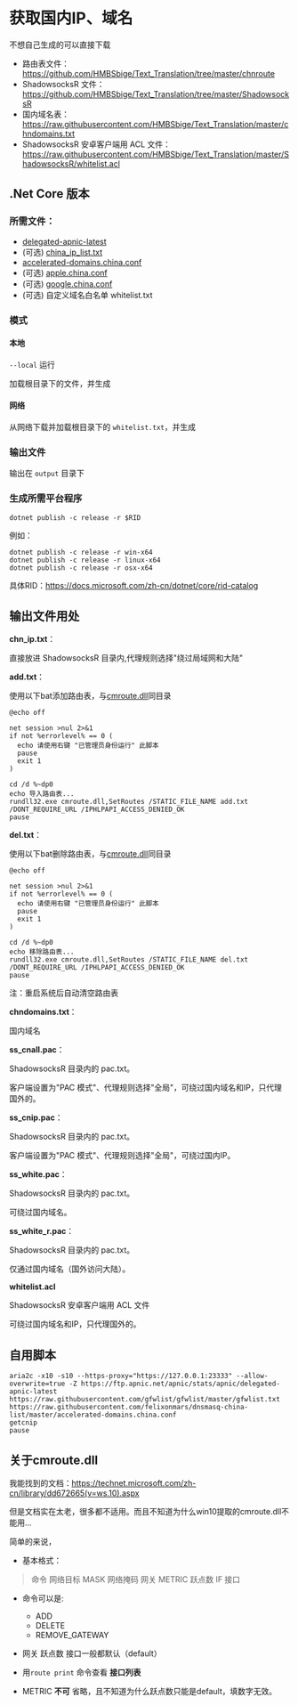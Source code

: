 # 获取国内IP、域名

不想自己生成的可以直接下载
* 路由表文件：https://github.com/HMBSbige/Text_Translation/tree/master/chnroute
* ShadowsocksR 文件：https://github.com/HMBSbige/Text_Translation/tree/master/ShadowsocksR
* 国内域名表：https://raw.githubusercontent.com/HMBSbige/Text_Translation/master/chndomains.txt
* ShadowsocksR 安卓客户端用 ACL 文件：https://raw.githubusercontent.com/HMBSbige/Text_Translation/master/ShadowsocksR/whitelist.acl

## .Net Core 版本

### 所需文件：

* [delegated-apnic-latest](https://ftp.apnic.net/apnic/stats/apnic/delegated-apnic-latest) 
* (可选) [china_ip_list.txt](https://raw.githubusercontent.com/17mon/china_ip_list/master/china_ip_list.txt)
* [accelerated-domains.china.conf](https://raw.githubusercontent.com/felixonmars/dnsmasq-china-list/master/accelerated-domains.china.conf)
* (可选) [apple.china.conf](https://raw.githubusercontent.com/felixonmars/dnsmasq-china-list/master/apple.china.conf)
* (可选) [google.china.conf](https://raw.githubusercontent.com/felixonmars/dnsmasq-china-list/master/google.china.conf)
* (可选) 自定义域名白名单 whitelist.txt

### 模式
#### 本地
`--local` 运行

加载根目录下的文件，并生成

#### 网络
从网络下载并加载根目录下的 `whitelist.txt`，并生成


### 输出文件
输出在 ```output``` 目录下

### 生成所需平台程序
```
dotnet publish -c release -r $RID
```
例如：
```
dotnet publish -c release -r win-x64
dotnet publish -c release -r linux-x64
dotnet publish -c release -r osx-x64
```
具体RID：https://docs.microsoft.com/zh-cn/dotnet/core/rid-catalog


## 输出文件用处
__chn_ip.txt__：

直接放进 ShadowsocksR 目录内,代理规则选择"绕过局域网和大陆"

__add.txt__：

使用以下bat添加路由表，与[cmroute.dll](https://github.com/HMBSbige/getcnIP/releases/download/1.0/cmroute.dll)同目录
```
@echo off

net session >nul 2>&1
if not %errorlevel% == 0 (
  echo 请使用右键 "已管理员身份运行" 此脚本
  pause
  exit 1
)

cd /d %~dp0
echo 导入路由表...
rundll32.exe cmroute.dll,SetRoutes /STATIC_FILE_NAME add.txt /DONT_REQUIRE_URL /IPHLPAPI_ACCESS_DENIED_OK
pause
```
__del.txt__：

使用以下bat删除路由表，与[cmroute.dll](https://github.com/HMBSbige/getcnIP/releases/download/1.0/cmroute.dll)同目录
```
@echo off

net session >nul 2>&1
if not %errorlevel% == 0 (
  echo 请使用右键 "已管理员身份运行" 此脚本
  pause
  exit 1
)

cd /d %~dp0
echo 移除路由表...
rundll32.exe cmroute.dll,SetRoutes /STATIC_FILE_NAME del.txt /DONT_REQUIRE_URL /IPHLPAPI_ACCESS_DENIED_OK
pause
```
注：重启系统后自动清空路由表

__chndomains.txt__：

国内域名

__ss_cnall.pac__：

ShadowsocksR 目录内的 pac.txt。

客户端设置为"PAC 模式"、代理规则选择"全局"，可绕过国内域名和IP，只代理国外的。

__ss_cnip.pac__：

ShadowsocksR 目录内的 pac.txt。

客户端设置为"PAC 模式"、代理规则选择"全局"，可绕过国内IP。

__ss_white.pac__：

ShadowsocksR 目录内的 pac.txt。

可绕过国内域名。

__ss_white_r.pac__：

ShadowsocksR 目录内的 pac.txt。

仅通过国内域名（国外访问大陆）。

__whitelist.acl__

ShadowsocksR 安卓客户端用 ACL 文件

可绕过国内域名和IP，只代理国外的。

## 自用脚本
```
aria2c -x10 -s10 --https-proxy="https://127.0.0.1:23333" --allow-overwrite=true -Z https://ftp.apnic.net/apnic/stats/apnic/delegated-apnic-latest https://raw.githubusercontent.com/gfwlist/gfwlist/master/gfwlist.txt https://raw.githubusercontent.com/felixonmars/dnsmasq-china-list/master/accelerated-domains.china.conf
getcnip
pause
```

## 关于cmroute.dll
我能找到的文档：https://technet.microsoft.com/zh-cn/library/dd672665(v=ws.10).aspx

但是文档实在太老，很多都不适用。而且不知道为什么win10提取的cmroute.dll不能用...

简单的来说，

* 基本格式：

> 命令 网络目标 MASK 网络掩码 网关 METRIC 跃点数 IF 接口

* 命令可以是:

	* ADD
	* DELETE
	* REMOVE_GATEWAY


* 网关 跃点数 接口一般都默认（default）


* 用`route print` 命令查看 __接口列表__

* METRIC __不可__ 省略，且不知道为什么跃点数只能是default，填数字无效。
